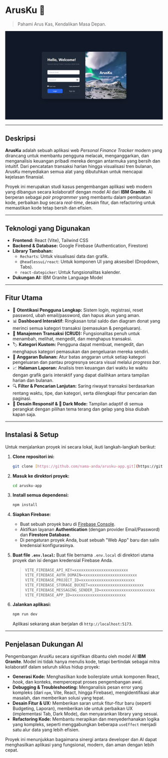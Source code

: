# ArusKu 🌊

> Pahami Arus Kas, Kendalikan Masa Depan.

![Showcase Aplikasi ArusKu](image.png)

---

## Deskripsi

**ArusKu** adalah sebuah aplikasi web *Personal Finance Tracker* modern yang dirancang untuk membantu pengguna melacak, menganggarkan, dan menganalisis keuangan pribadi mereka dengan antarmuka yang bersih dan intuitif. Dari pencatatan transaksi harian hingga visualisasi tren bulanan, ArusKu menyediakan semua alat yang dibutuhkan untuk mencapai kejelasan finansial.

Proyek ini merupakan studi kasus pengembangan aplikasi web modern yang dibangun secara kolaboratif dengan model AI dari **IBM Granite**. AI berperan sebagai *pair programmer* yang membantu dalam pembuatan kode, perbaikan *bug* secara *real-time*, desain fitur, dan refactoring untuk memastikan kode tetap bersih dan efisien.

---

## Teknologi yang Digunakan

-   **Frontend:** React (Vite), Tailwind CSS
-   **Backend & Database:** Google Firebase (Authentication, Firestore)
-   **Library Tambahan:**
    -   `Recharts`: Untuk visualisasi data dan grafik.
    -   `@headlessui/react`: Untuk komponen UI yang aksesibel (Dropdown, Tabs).
    -   `react-datepicker`: Untuk fungsionalitas kalender.
-   **Dukungan AI:** IBM Granite Language Model

---

## Fitur Utama

-   🔐 **Otentikasi Pengguna Lengkap:** Sistem login, registrasi, reset password, ubah email/password, dan hapus akun yang aman.
-   📊 **Dashboard Interaktif:** Ringkasan total saldo dan diagram donat yang merinci semua kategori transaksi (pemasukan & pengeluaran).
-   💸 **Manajemen Transaksi (CRUD):** Fungsionalitas penuh untuk menambah, melihat, mengedit, dan menghapus transaksi.
-   🏷️ **Kategori Kustom:** Pengguna dapat membuat, mengedit, dan menghapus kategori pemasukan dan pengeluaran mereka sendiri.
-   🎯 **Anggaran Bulanan:** Atur batas anggaran untuk setiap kategori pengeluaran dan pantau progresnya secara visual melalui *progress bar*.
-   📈 **Halaman Laporan:** Analisis tren keuangan dari waktu ke waktu dengan grafik garis interaktif yang dapat dialihkan antara tampilan harian dan bulanan.
-   🔍 **Filter & Pencarian Lanjutan:** Saring riwayat transaksi berdasarkan rentang waktu, tipe, dan kategori, serta dilengkapi fitur pencarian dan paginasi.
-   📱 **Desain Responsif & 🌙 Dark Mode:** Tampilan adaptif di semua perangkat dengan pilihan tema terang dan gelap yang bisa diubah kapan saja.

---

## Instalasi & Setup

Untuk menjalankan proyek ini secara lokal, ikuti langkah-langkah berikut:

1.  **Clone repositori ini:**
    ```bash
    git clone [https://github.com/nama-anda/arusku-app.git](https://github.com/nama-anda/arusku-app.git)
    ```

2.  **Masuk ke direktori proyek:**
    ```bash
    cd arusku-app
    ```

3.  **Install semua dependensi:**
    ```bash
    npm install
    ```

4.  **Siapkan Firebase:**
    -   Buat sebuah proyek baru di [Firebase Console](https://console.firebase.google.com/).
    -   Aktifkan layanan **Authentication** (dengan provider Email/Password) dan **Firestore Database**.
    -   Di pengaturan proyek Anda, buat sebuah "Web App" baru dan salin kredensial konfigurasinya.

5.  **Buat file `.env.local`:**
    Buat file bernama `.env.local` di direktori utama proyek dan isi dengan kredensial Firebase Anda.
    > ```
    > VITE_FIREBASE_API_KEY=xxxxxxxxxxxxxxxxxxxxxxxx
    > VITE_FIREBASE_AUTH_DOMAIN=xxxxxxxxxxxxxxxxxxxxxxxx
    > VITE_FIREBASE_PROJECT_ID=xxxxxxxxxxxxxxxxxxxxxxxx
    > VITE_FIREBASE_STORAGE_BUCKET=xxxxxxxxxxxxxxxxxxxxxxxx
    > VITE_FIREBASE_MESSAGING_SENDER_ID=xxxxxxxxxxxxxxxxxxxxxxxx
    > VITE_FIREBASE_APP_ID=xxxxxxxxxxxxxxxxxxxxxxxx
    > ```

6.  **Jalankan aplikasi:**
    ```bash
    npm run dev
    ```
    Aplikasi sekarang akan berjalan di `http://localhost:5173`.

---

## Penjelasan Dukungan AI

Pengembangan ArusKu secara signifikan dibantu oleh model AI **IBM Granite**. Model ini tidak hanya menulis kode, tetapi bertindak sebagai mitra kolaboratif dalam seluruh siklus hidup proyek:

-   **Generasi Kode:** Menghasilkan kode boilerplate untuk komponen React, *hook*, dan konteks, mempercepat proses pengembangan awal.
-   **Debugging & Troubleshooting:** Menganalisis pesan error yang kompleks (dari `npm`, Vite, React, hingga Firebase), mengidentifikasi akar masalah, dan memberikan solusi yang tepat.
-   **Desain Fitur & UX:** Memberikan saran untuk fitur-fitur baru (seperti Budgeting, Laporan), memberikan ide untuk perbaikan UX (implementasi Tab, Dark Mode), dan menyarankan library yang sesuai.
-   **Refactoring Kode:** Membantu merapikan dan menyederhanakan logika yang kompleks, seperti menggabungkan beberapa `useEffect` menjadi satu alur data yang lebih efisien.

Proyek ini menunjukkan bagaimana sinergi antara developer dan AI dapat menghasilkan aplikasi yang fungsional, modern, dan aman dengan lebih cepat.
